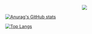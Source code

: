 <p align="center">
<img src="https://readme-typing-svg.herokuapp.com?color=%2336BCF7&lines=Amirhosein+Salimi;Android+developer" >
</p>

[![Anurag's GitHub stats](https://github-readme-stats.vercel.app/api?username=TheSalimi&count_private=true)](https://github.com/anuraghazra/github-readme-stats)

[![Top Langs](https://github-readme-stats.vercel.app/api/top-langs/?username=TheSalimi&layout=compact)](https://github.com/anuraghazra/github-readme-stats)
